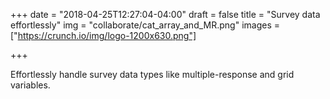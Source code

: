 +++
date = "2018-04-25T12:27:04-04:00"
draft = false
title = "Survey data effortlessly"
img = "collaborate/cat_array_and_MR.png"
images = ["https://crunch.io/img/logo-1200x630.png"]


+++

Effortlessly handle survey data types like multiple-response and grid variables.
